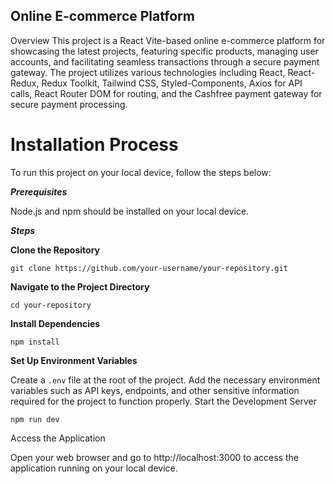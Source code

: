 ## Online E-commerce Platform

Overview
This project is a React Vite-based online e-commerce platform for showcasing the latest projects, featuring specific products, managing user accounts, and facilitating seamless transactions through a secure payment gateway. The project utilizes various technologies including React, React-Redux, Redux Toolkit, Tailwind CSS, Styled-Components, Axios for API calls, React Router DOM for routing, and the Cashfree payment gateway for secure payment processing.

# Installation Process #

To run this project on your local device, follow the steps below:

***Prerequisites***

Node.js and npm should be installed on your local device.

***Steps***

**Clone the Repository**

```git clone https://github.com/your-username/your-repository.git```

**Navigate to the Project Directory**

```cd your-repository```

**Install Dependencies**

```npm install```

**Set Up Environment Variables**

Create a ```.env``` file at the root of the project.
Add the necessary environment variables such as API keys, endpoints, and other sensitive information required for the project to function properly.
Start the Development Server

```npm run dev```

Access the Application

Open your web browser and go to http://localhost:3000 to access the application running on your local device.
